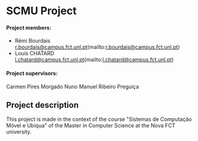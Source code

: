 # SCMU Project

#### Project members:
- Rémi Bourdais <r.bourdais@campus.fct.unl.pt>(mailto:r.bourdais@campus.fct.unl.pt)
- Louis CHATARD <l.chatard@campus.fct.unl.pt>(mailto:l.chatard@campus.fct.unl.pt)

#### Project supervisors:
Carmen Pires Morgado
Nuno Manuel Ribeiro Preguiça

## Project description

This project is made in the context of the course "Sistemas de Computação Móvel e Ubíqua" of the Master in Computer Science at the Nova FCT university.
